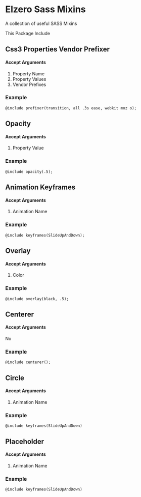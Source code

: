 # Elzero Sass Mixins
A collection of useful SASS Mixins

This Package Include

## Css3 Properties Vendor Prefixer

#### Accept Arguments 

1. Property Name
2. Property Values
3. Vendor Prefixes

### Example

`@include prefixer(transition, all .3s ease, webkit moz o);`

## Opacity

#### Accept Arguments 

1. Property Value

### Example

`@include opacity(.5);`

## Animation Keyframes

#### Accept Arguments 

1. Animation Name

### Example

`@include keyframes(SlideUpAndDown);`

## Overlay

#### Accept Arguments 

1. Color

### Example

`@include overlay(black, .5);`

## Centerer

#### Accept Arguments 

No

### Example

`@include centerer();`

## Circle

#### Accept Arguments 

1. Animation Name

### Example

`@include keyframes(SlideUpAndDown)`

## Placeholder

#### Accept Arguments 

1. Animation Name

### Example

`@include keyframes(SlideUpAndDown)`
